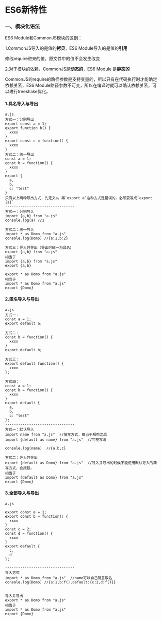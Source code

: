 # ES6新特性

### 一、模块化语法
ES6 Module和CommonJS模块的区别：

1.CommonJS导入的是值的**拷贝**，ES6 Module导入的是值的**引用**

修改require进来的值，原文件中的值不会发生改变

2.对于模块的依赖，CommonJS是**动态的**，ES6 Module 是**静态的**

CommonJS的require的路径参数是支持变量的，所以只有在代码执行时才能确定依赖关系，ES6 Module路径参数不可变，所以在编译时就可以确认依赖关系，可以进行treeshake优化。

#### 1.具名导入与导出
```
a.js
方式一：分别导出
export const a = 1;
export function b() {
  xxxx
}
export const c = function() {
  xxxx
}
方式二：统一导出
const a = 1;
const b = function() {
  xxxx
}
export {
  a,
  b,
  c: "test"
}
只有以上两种导出方式，先定义a，再`export a`这种方式是错误的，必须要写成`export {a}`
--------------------------------
方式一：分别导入
import {a,b} from "a.js"
console.log(a) //1

方式二：统一导入
import * as Domo from "a.js"
console.log(Domo) //{a:1,b:2}

方式三：导入并导出（导出时统一为具名）
export {a,b} from "a.js"
相当于
import {a,b} from "a.js"
export {a,b}

export * as Domo from "a.js"
相当于
import * as Domo from "a.js"
export {Domo}
```

#### 2.匿名导入与导出
```
a.js
方式一：
const a = 1;
export default a;

方式二：
const b = function() {
  xxxx
}
export default b;

方式三：
export default function() {
  xxxx
};

方式四：
const a = 1;
const b = function() {
  xxxx
}
export default {
  a,
  b,
  c: "test"
};
--------------------------------
方式一：默认导入
import name from "a.js"  //简写方式，相当于解构之后
import {default as name} from "a.js"  //完整写法

console.log(name)  //{a,b,c}

方式二：导入并导出
export {default as Domo} from "a.js"  //导入并导出的时候不能使用默认导入的简写方式，会报错。
相当于
import {default as Domo} from "a.js"
export {Domo}
```


#### 3.全部导入与导出
```
a.js

export const a = 1;
export const b = function() {
  xxxx
}
const c = 2;
const d = function() {
  xxxx
}
export default {
  c,
  d
};

--------------------------------
导入方式
import * as Domo from "a.js"  //name可以自己随意取名
console.log(Domo) //{a:1,b:f(),default:{c:2,d:f()}}


导入并导出
export * as Domo from "a.js"
相当于
import * as Domo from "a.js"
export {Domo}
```